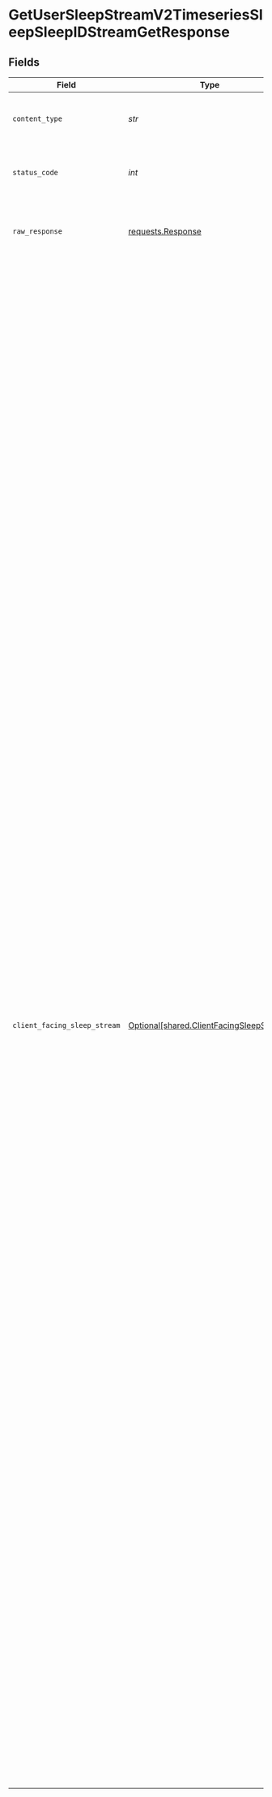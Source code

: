 # GetUserSleepStreamV2TimeseriesSleepSleepIDStreamGetResponse


## Fields

| Field                                                                                                                                                                                                                                                                                                                                                                                                                                                                                                                                                                                                                                                                                                                                                                                                                                                                                                                                                                                                                                                                                                                                                                                                                                                                                                                                                                                                                                                                                                                                                                                                                                                                                                                                                                                                                                                                                                                                                            | Type                                                                                                                                                                                                                                                                                                                                                                                                                                                                                                                                                                                                                                                                                                                                                                                                                                                                                                                                                                                                                                                                                                                                                                                                                                                                                                                                                                                                                                                                                                                                                                                                                                                                                                                                                                                                                                                                                                                                                             | Required                                                                                                                                                                                                                                                                                                                                                                                                                                                                                                                                                                                                                                                                                                                                                                                                                                                                                                                                                                                                                                                                                                                                                                                                                                                                                                                                                                                                                                                                                                                                                                                                                                                                                                                                                                                                                                                                                                                                                         | Description                                                                                                                                                                                                                                                                                                                                                                                                                                                                                                                                                                                                                                                                                                                                                                                                                                                                                                                                                                                                                                                                                                                                                                                                                                                                                                                                                                                                                                                                                                                                                                                                                                                                                                                                                                                                                                                                                                                                                      | Example                                                                                                                                                                                                                                                                                                                                                                                                                                                                                                                                                                                                                                                                                                                                                                                                                                                                                                                                                                                                                                                                                                                                                                                                                                                                                                                                                                                                                                                                                                                                                                                                                                                                                                                                                                                                                                                                                                                                                          |
| ---------------------------------------------------------------------------------------------------------------------------------------------------------------------------------------------------------------------------------------------------------------------------------------------------------------------------------------------------------------------------------------------------------------------------------------------------------------------------------------------------------------------------------------------------------------------------------------------------------------------------------------------------------------------------------------------------------------------------------------------------------------------------------------------------------------------------------------------------------------------------------------------------------------------------------------------------------------------------------------------------------------------------------------------------------------------------------------------------------------------------------------------------------------------------------------------------------------------------------------------------------------------------------------------------------------------------------------------------------------------------------------------------------------------------------------------------------------------------------------------------------------------------------------------------------------------------------------------------------------------------------------------------------------------------------------------------------------------------------------------------------------------------------------------------------------------------------------------------------------------------------------------------------------------------------------------------------------- | ---------------------------------------------------------------------------------------------------------------------------------------------------------------------------------------------------------------------------------------------------------------------------------------------------------------------------------------------------------------------------------------------------------------------------------------------------------------------------------------------------------------------------------------------------------------------------------------------------------------------------------------------------------------------------------------------------------------------------------------------------------------------------------------------------------------------------------------------------------------------------------------------------------------------------------------------------------------------------------------------------------------------------------------------------------------------------------------------------------------------------------------------------------------------------------------------------------------------------------------------------------------------------------------------------------------------------------------------------------------------------------------------------------------------------------------------------------------------------------------------------------------------------------------------------------------------------------------------------------------------------------------------------------------------------------------------------------------------------------------------------------------------------------------------------------------------------------------------------------------------------------------------------------------------------------------------------------------- | ---------------------------------------------------------------------------------------------------------------------------------------------------------------------------------------------------------------------------------------------------------------------------------------------------------------------------------------------------------------------------------------------------------------------------------------------------------------------------------------------------------------------------------------------------------------------------------------------------------------------------------------------------------------------------------------------------------------------------------------------------------------------------------------------------------------------------------------------------------------------------------------------------------------------------------------------------------------------------------------------------------------------------------------------------------------------------------------------------------------------------------------------------------------------------------------------------------------------------------------------------------------------------------------------------------------------------------------------------------------------------------------------------------------------------------------------------------------------------------------------------------------------------------------------------------------------------------------------------------------------------------------------------------------------------------------------------------------------------------------------------------------------------------------------------------------------------------------------------------------------------------------------------------------------------------------------------------------- | ---------------------------------------------------------------------------------------------------------------------------------------------------------------------------------------------------------------------------------------------------------------------------------------------------------------------------------------------------------------------------------------------------------------------------------------------------------------------------------------------------------------------------------------------------------------------------------------------------------------------------------------------------------------------------------------------------------------------------------------------------------------------------------------------------------------------------------------------------------------------------------------------------------------------------------------------------------------------------------------------------------------------------------------------------------------------------------------------------------------------------------------------------------------------------------------------------------------------------------------------------------------------------------------------------------------------------------------------------------------------------------------------------------------------------------------------------------------------------------------------------------------------------------------------------------------------------------------------------------------------------------------------------------------------------------------------------------------------------------------------------------------------------------------------------------------------------------------------------------------------------------------------------------------------------------------------------------------- | ---------------------------------------------------------------------------------------------------------------------------------------------------------------------------------------------------------------------------------------------------------------------------------------------------------------------------------------------------------------------------------------------------------------------------------------------------------------------------------------------------------------------------------------------------------------------------------------------------------------------------------------------------------------------------------------------------------------------------------------------------------------------------------------------------------------------------------------------------------------------------------------------------------------------------------------------------------------------------------------------------------------------------------------------------------------------------------------------------------------------------------------------------------------------------------------------------------------------------------------------------------------------------------------------------------------------------------------------------------------------------------------------------------------------------------------------------------------------------------------------------------------------------------------------------------------------------------------------------------------------------------------------------------------------------------------------------------------------------------------------------------------------------------------------------------------------------------------------------------------------------------------------------------------------------------------------------------------- |
| `content_type`                                                                                                                                                                                                                                                                                                                                                                                                                                                                                                                                                                                                                                                                                                                                                                                                                                                                                                                                                                                                                                                                                                                                                                                                                                                                                                                                                                                                                                                                                                                                                                                                                                                                                                                                                                                                                                                                                                                                                   | *str*                                                                                                                                                                                                                                                                                                                                                                                                                                                                                                                                                                                                                                                                                                                                                                                                                                                                                                                                                                                                                                                                                                                                                                                                                                                                                                                                                                                                                                                                                                                                                                                                                                                                                                                                                                                                                                                                                                                                                            | :heavy_check_mark:                                                                                                                                                                                                                                                                                                                                                                                                                                                                                                                                                                                                                                                                                                                                                                                                                                                                                                                                                                                                                                                                                                                                                                                                                                                                                                                                                                                                                                                                                                                                                                                                                                                                                                                                                                                                                                                                                                                                               | HTTP response content type for this operation                                                                                                                                                                                                                                                                                                                                                                                                                                                                                                                                                                                                                                                                                                                                                                                                                                                                                                                                                                                                                                                                                                                                                                                                                                                                                                                                                                                                                                                                                                                                                                                                                                                                                                                                                                                                                                                                                                                    |                                                                                                                                                                                                                                                                                                                                                                                                                                                                                                                                                                                                                                                                                                                                                                                                                                                                                                                                                                                                                                                                                                                                                                                                                                                                                                                                                                                                                                                                                                                                                                                                                                                                                                                                                                                                                                                                                                                                                                  |
| `status_code`                                                                                                                                                                                                                                                                                                                                                                                                                                                                                                                                                                                                                                                                                                                                                                                                                                                                                                                                                                                                                                                                                                                                                                                                                                                                                                                                                                                                                                                                                                                                                                                                                                                                                                                                                                                                                                                                                                                                                    | *int*                                                                                                                                                                                                                                                                                                                                                                                                                                                                                                                                                                                                                                                                                                                                                                                                                                                                                                                                                                                                                                                                                                                                                                                                                                                                                                                                                                                                                                                                                                                                                                                                                                                                                                                                                                                                                                                                                                                                                            | :heavy_check_mark:                                                                                                                                                                                                                                                                                                                                                                                                                                                                                                                                                                                                                                                                                                                                                                                                                                                                                                                                                                                                                                                                                                                                                                                                                                                                                                                                                                                                                                                                                                                                                                                                                                                                                                                                                                                                                                                                                                                                               | HTTP response status code for this operation                                                                                                                                                                                                                                                                                                                                                                                                                                                                                                                                                                                                                                                                                                                                                                                                                                                                                                                                                                                                                                                                                                                                                                                                                                                                                                                                                                                                                                                                                                                                                                                                                                                                                                                                                                                                                                                                                                                     |                                                                                                                                                                                                                                                                                                                                                                                                                                                                                                                                                                                                                                                                                                                                                                                                                                                                                                                                                                                                                                                                                                                                                                                                                                                                                                                                                                                                                                                                                                                                                                                                                                                                                                                                                                                                                                                                                                                                                                  |
| `raw_response`                                                                                                                                                                                                                                                                                                                                                                                                                                                                                                                                                                                                                                                                                                                                                                                                                                                                                                                                                                                                                                                                                                                                                                                                                                                                                                                                                                                                                                                                                                                                                                                                                                                                                                                                                                                                                                                                                                                                                   | [requests.Response](https://requests.readthedocs.io/en/latest/api/#requests.Response)                                                                                                                                                                                                                                                                                                                                                                                                                                                                                                                                                                                                                                                                                                                                                                                                                                                                                                                                                                                                                                                                                                                                                                                                                                                                                                                                                                                                                                                                                                                                                                                                                                                                                                                                                                                                                                                                            | :heavy_check_mark:                                                                                                                                                                                                                                                                                                                                                                                                                                                                                                                                                                                                                                                                                                                                                                                                                                                                                                                                                                                                                                                                                                                                                                                                                                                                                                                                                                                                                                                                                                                                                                                                                                                                                                                                                                                                                                                                                                                                               | Raw HTTP response; suitable for custom response parsing                                                                                                                                                                                                                                                                                                                                                                                                                                                                                                                                                                                                                                                                                                                                                                                                                                                                                                                                                                                                                                                                                                                                                                                                                                                                                                                                                                                                                                                                                                                                                                                                                                                                                                                                                                                                                                                                                                          |                                                                                                                                                                                                                                                                                                                                                                                                                                                                                                                                                                                                                                                                                                                                                                                                                                                                                                                                                                                                                                                                                                                                                                                                                                                                                                                                                                                                                                                                                                                                                                                                                                                                                                                                                                                                                                                                                                                                                                  |
| `client_facing_sleep_stream`                                                                                                                                                                                                                                                                                                                                                                                                                                                                                                                                                                                                                                                                                                                                                                                                                                                                                                                                                                                                                                                                                                                                                                                                                                                                                                                                                                                                                                                                                                                                                                                                                                                                                                                                                                                                                                                                                                                                     | [Optional[shared.ClientFacingSleepStream]](../../models/shared/clientfacingsleepstream.md)                                                                                                                                                                                                                                                                                                                                                                                                                                                                                                                                                                                                                                                                                                                                                                                                                                                                                                                                                                                                                                                                                                                                                                                                                                                                                                                                                                                                                                                                                                                                                                                                                                                                                                                                                                                                                                                                       | :heavy_minus_sign:                                                                                                                                                                                                                                                                                                                                                                                                                                                                                                                                                                                                                                                                                                                                                                                                                                                                                                                                                                                                                                                                                                                                                                                                                                                                                                                                                                                                                                                                                                                                                                                                                                                                                                                                                                                                                                                                                                                                               | Successful Response                                                                                                                                                                                                                                                                                                                                                                                                                                                                                                                                                                                                                                                                                                                                                                                                                                                                                                                                                                                                                                                                                                                                                                                                                                                                                                                                                                                                                                                                                                                                                                                                                                                                                                                                                                                                                                                                                                                                              | {<br/>"hrv": [<br/>{<br/>"id": 0,<br/>"timestamp": "2023-10-11T13:26:15.772121+00:00",<br/>"value": 85,<br/>"unit": "rmssd"<br/>},<br/>{<br/>"id": 1,<br/>"timestamp": "2023-10-11T13:26:45.772230+00:00",<br/>"value": 5,<br/>"unit": "rmssd"<br/>},<br/>{<br/>"id": 2,<br/>"timestamp": "2023-10-11T13:27:15.772285+00:00",<br/>"value": 15,<br/>"unit": "rmssd"<br/>},<br/>{<br/>"id": 3,<br/>"timestamp": "2023-10-11T13:27:45.772366+00:00",<br/>"value": 11,<br/>"unit": "rmssd"<br/>},<br/>{<br/>"id": 4,<br/>"timestamp": "2023-10-11T13:28:15.772409+00:00",<br/>"value": 95,<br/>"unit": "rmssd"<br/>}<br/>],<br/>"heartrate": [<br/>{<br/>"id": 0,<br/>"timestamp": "2023-10-11T13:26:15.772450+00:00",<br/>"value": 2,<br/>"unit": "bpm"<br/>},<br/>{<br/>"id": 1,<br/>"timestamp": "2023-10-11T13:26:45.772498+00:00",<br/>"value": 75,<br/>"unit": "bpm"<br/>},<br/>{<br/>"id": 2,<br/>"timestamp": "2023-10-11T13:27:15.772531+00:00",<br/>"value": 116,<br/>"unit": "bpm"<br/>},<br/>{<br/>"id": 3,<br/>"timestamp": "2023-10-11T13:27:45.772589+00:00",<br/>"value": 164,<br/>"unit": "bpm"<br/>},<br/>{<br/>"id": 4,<br/>"timestamp": "2023-10-11T13:28:15.772623+00:00",<br/>"value": 134,<br/>"unit": "bpm"<br/>}<br/>],<br/>"hypnogram": [<br/>{<br/>"id": 0,<br/>"timestamp": "2023-10-11T13:26:15.772656+00:00",<br/>"value": -1,<br/>"unit": "stage"<br/>},<br/>{<br/>"id": 1,<br/>"timestamp": "2023-10-11T13:26:45.772691+00:00",<br/>"value": 2,<br/>"unit": "stage"<br/>},<br/>{<br/>"id": 2,<br/>"timestamp": "2023-10-11T13:27:15.772721+00:00",<br/>"value": 4,<br/>"unit": "stage"<br/>},<br/>{<br/>"id": 3,<br/>"timestamp": "2023-10-11T13:27:45.772751+00:00",<br/>"value": 4,<br/>"unit": "stage"<br/>},<br/>{<br/>"id": 4,<br/>"timestamp": "2023-10-11T13:28:15.772782+00:00",<br/>"value": 1,<br/>"unit": "stage"<br/>}<br/>],<br/>"respiratory_rate": [<br/>{<br/>"id": 0,<br/>"timestamp": "2023-10-11T13:26:15.772813+00:00",<br/>"value": 23,<br/>"unit": "bpm"<br/>},<br/>{<br/>"id": 1,<br/>"timestamp": "2023-10-11T13:26:45.772842+00:00",<br/>"value": 14,<br/>"unit": "bpm"<br/>},<br/>{<br/>"id": 2,<br/>"timestamp": "2023-10-11T13:27:15.772870+00:00",<br/>"value": 23,<br/>"unit": "bpm"<br/>},<br/>{<br/>"id": 3,<br/>"timestamp": "2023-10-11T13:27:45.772899+00:00",<br/>"value": 18,<br/>"unit": "bpm"<br/>},<br/>{<br/>"id": 4,<br/>"timestamp": "2023-10-11T13:28:15.772928+00:00",<br/>"value": 22,<br/>"unit": "bpm"<br/>}<br/>]<br/>} |